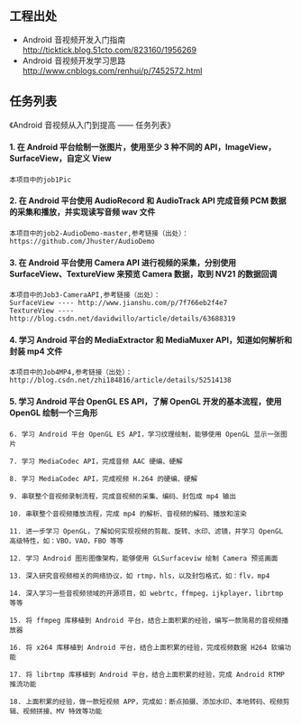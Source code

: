 ## 工程出处
* Android 音视频开发入门指南 http://ticktick.blog.51cto.com/823160/1956269
* Android 音视频开发学习思路 http://www.cnblogs.com/renhui/p/7452572.html
## 任务列表
《Android 音视频从入门到提高 —— 任务列表》

#### 1. 在 Android 平台绘制一张图片，使用至少 3 种不同的 API，ImageView，SurfaceView，自定义 View
    本项目中的job1Pic
#### 2. 在 Android 平台使用 AudioRecord 和 AudioTrack API 完成音频 PCM 数据的采集和播放，并实现读写音频 wav 文件
	本项目中的job2-AudioDemo-master,参考链接（出处）：https://github.com/Jhuster/AudioDemo

#### 3. 在 Android 平台使用 Camera API 进行视频的采集，分别使用 SurfaceView、TextureView 来预览 Camera 数据，取到 NV21 的数据回调
	本项目中的Job3-CameraAPI,参考链接（出处）：
	SurfaceView ---- http://www.jianshu.com/p/7f766eb2f4e7
	TextureView ---- http://blog.csdn.net/davidwillo/article/details/63688319

#### 4. 学习 Android 平台的 MediaExtractor 和 MediaMuxer API，知道如何解析和封装 mp4 文件
	本项目中的Job4MP4,参考链接（出处）：
	http://blog.csdn.net/zhi184816/article/details/52514138

#### 5. 学习 Android 平台 OpenGL ES API，了解 OpenGL 开发的基本流程，使用 OpenGL 绘制一个三角形

    6. 学习 Android 平台 OpenGL ES API，学习纹理绘制，能够使用 OpenGL 显示一张图片

    7. 学习 MediaCodec API，完成音频 AAC 硬编、硬解

    8. 学习 MediaCodec API，完成视频 H.264 的硬编、硬解

    9. 串联整个音视频录制流程，完成音视频的采集、编码、封包成 mp4 输出

    10. 串联整个音视频播放流程，完成 mp4 的解析、音视频的解码、播放和渲染

    11. 进一步学习 OpenGL，了解如何实现视频的剪裁、旋转、水印、滤镜，并学习 OpenGL 高级特性，如：VBO，VAO，FBO 等等

    12. 学习 Android 图形图像架构，能够使用 GLSurfaceviw 绘制 Camera 预览画面

    13. 深入研究音视频相关的网络协议，如 rtmp，hls，以及封包格式，如：flv，mp4

    14. 深入学习一些音视频领域的开源项目，如 webrtc，ffmpeg，ijkplayer，librtmp 等等

    15. 将 ffmpeg 库移植到 Android 平台，结合上面积累的经验，编写一款简易的音视频播放器

    16. 将 x264 库移植到 Android 平台，结合上面积累的经验，完成视频数据 H264 软编功能

    17. 将 librtmp 库移植到 Android 平台，结合上面积累的经验，完成 Android RTMP 推流功能

    18. 上面积累的经验，做一款短视频 APP，完成如：断点拍摄、添加水印、本地转码、视频剪辑、视频拼接、MV 特效等功能

